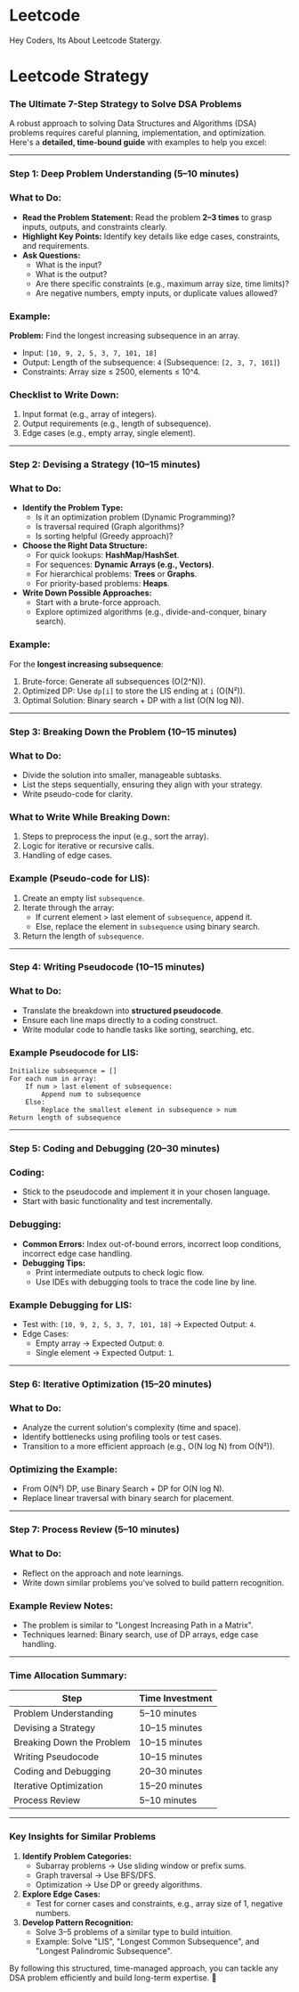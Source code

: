 # Leetcode
Hey Coders, Its About Leetcode Statergy.

# Leetcode Strategy

### **The Ultimate 7-Step Strategy to Solve DSA Problems**

A robust approach to solving Data Structures and Algorithms (DSA) problems requires careful planning, implementation, and optimization. Here's a **detailed, time-bound guide** with examples to help you excel:

---

### **Step 1: Deep Problem Understanding (5–10 minutes)**

### **What to Do:**

- **Read the Problem Statement:**
Read the problem **2–3 times** to grasp inputs, outputs, and constraints clearly.
- **Highlight Key Points:**
Identify key details like edge cases, constraints, and requirements.
- **Ask Questions:**
    - What is the input?
    - What is the output?
    - Are there specific constraints (e.g., maximum array size, time limits)?
    - Are negative numbers, empty inputs, or duplicate values allowed?

### **Example:**

**Problem:** Find the longest increasing subsequence in an array.

- Input: `[10, 9, 2, 5, 3, 7, 101, 18]`
- Output: Length of the subsequence: `4` (Subsequence: `[2, 3, 7, 101]`)
- Constraints: Array size ≤ 2500, elements ≤ 10^4.

### **Checklist to Write Down:**

1. Input format (e.g., array of integers).
2. Output requirements (e.g., length of subsequence).
3. Edge cases (e.g., empty array, single element).

---

### **Step 2: Devising a Strategy (10–15 minutes)**

### **What to Do:**

- **Identify the Problem Type:**
    - Is it an optimization problem (Dynamic Programming)?
    - Is traversal required (Graph algorithms)?
    - Is sorting helpful (Greedy approach)?
- **Choose the Right Data Structure:**
    - For quick lookups: **HashMap/HashSet**.
    - For sequences: **Dynamic Arrays (e.g., Vectors)**.
    - For hierarchical problems: **Trees** or **Graphs**.
    - For priority-based problems: **Heaps**.
- **Write Down Possible Approaches:**
    - Start with a brute-force approach.
    - Explore optimized algorithms (e.g., divide-and-conquer, binary search).

### **Example:**

For the **longest increasing subsequence**:

1. Brute-force: Generate all subsequences (O(2^N)).
2. Optimized DP: Use `dp[i]` to store the LIS ending at `i` (O(N²)).
3. Optimal Solution: Binary search + DP with a list (O(N log N)).

---

### **Step 3: Breaking Down the Problem (10–15 minutes)**

### **What to Do:**

- Divide the solution into smaller, manageable subtasks.
- List the steps sequentially, ensuring they align with your strategy.
- Write pseudo-code for clarity.

### **What to Write While Breaking Down:**

1. Steps to preprocess the input (e.g., sort the array).
2. Logic for iterative or recursive calls.
3. Handling of edge cases.

### **Example (Pseudo-code for LIS):**

1. Create an empty list `subsequence`.
2. Iterate through the array:
    - If current element > last element of `subsequence`, append it.
    - Else, replace the element in `subsequence` using binary search.
3. Return the length of `subsequence`.

---

### **Step 4: Writing Pseudocode (10–15 minutes)**

### **What to Do:**

- Translate the breakdown into **structured pseudocode**.
- Ensure each line maps directly to a coding construct.
- Write modular code to handle tasks like sorting, searching, etc.

### **Example Pseudocode for LIS:**

```
Initialize subsequence = []
For each num in array:
    If num > last element of subsequence:
        Append num to subsequence
    Else:
        Replace the smallest element in subsequence > num
Return length of subsequence
```

---

### **Step 5: Coding and Debugging (20–30 minutes)**

### **Coding:**

- Stick to the pseudocode and implement it in your chosen language.
- Start with basic functionality and test incrementally.

### **Debugging:**

- **Common Errors:** Index out-of-bound errors, incorrect loop conditions, incorrect edge case handling.
- **Debugging Tips:**
    - Print intermediate outputs to check logic flow.
    - Use IDEs with debugging tools to trace the code line by line.

### **Example Debugging for LIS:**

- Test with: `[10, 9, 2, 5, 3, 7, 101, 18]` → Expected Output: `4`.
- Edge Cases:
    - Empty array → Expected Output: `0`.
    - Single element → Expected Output: `1`.

---

### **Step 6: Iterative Optimization (15–20 minutes)**

### **What to Do:**

- Analyze the current solution's complexity (time and space).
- Identify bottlenecks using profiling tools or test cases.
- Transition to a more efficient approach (e.g., O(N log N) from O(N²)).

### **Optimizing the Example:**

- From O(N²) DP, use Binary Search + DP for O(N log N).
- Replace linear traversal with binary search for placement.

---

### **Step 7: Process Review (5–10 minutes)**

### **What to Do:**

- Reflect on the approach and note learnings.
- Write down similar problems you've solved to build pattern recognition.

### **Example Review Notes:**

- The problem is similar to "Longest Increasing Path in a Matrix".
- Techniques learned: Binary search, use of DP arrays, edge case handling.

---

### **Time Allocation Summary:**

| **Step** | **Time Investment** |
| --- | --- |
| Problem Understanding | 5–10 minutes |
| Devising a Strategy | 10–15 minutes |
| Breaking Down the Problem | 10–15 minutes |
| Writing Pseudocode | 10–15 minutes |
| Coding and Debugging | 20–30 minutes |
| Iterative Optimization | 15–20 minutes |
| Process Review | 5–10 minutes |

---

### **Key Insights for Similar Problems**

1. **Identify Problem Categories:**
    - Subarray problems → Use sliding window or prefix sums.
    - Graph traversal → Use BFS/DFS.
    - Optimization → Use DP or greedy algorithms.
2. **Explore Edge Cases:**
    - Test for corner cases and constraints, e.g., array size of 1, negative numbers.
3. **Develop Pattern Recognition:**
    - Solve 3–5 problems of a similar type to build intuition.
    - Example: Solve "LIS", "Longest Common Subsequence", and "Longest Palindromic Subsequence".

By following this structured, time-managed approach, you can tackle any DSA problem efficiently and build long-term expertise. 🚀
